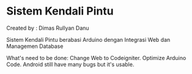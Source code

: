 Sistem Kendali Pintu
====================
Created by : Dimas Rullyan Danu

Sistem Kendali Pintu berabasi Arduino dengan Integrasi Web dan Managemen Database

What's need to be done:
Change Web to Codeigniter.
Optimize Arduino Code.
Android still have many bugs but it's usable.

